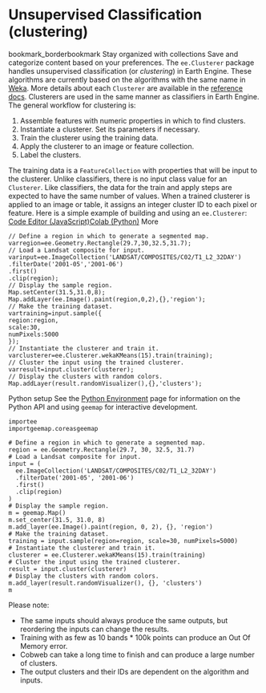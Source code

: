  
#  Unsupervised Classification (clustering) 
bookmark_borderbookmark Stay organized with collections  Save and categorize content based on your preferences.
The `ee.Clusterer` package handles unsupervised classification (or _clustering_) in Earth Engine. These algorithms are currently based on the algorithms with the same name in [Weka](http://www.cs.waikato.ac.nz/ml/weka/). More details about each `Clusterer` are available in the [reference docs](https://developers.google.com/earth-engine/apidocs).
Clusterers are used in the same manner as classifiers in Earth Engine. The general workflow for clustering is:
  1. Assemble features with numeric properties in which to find clusters.
  2. Instantiate a clusterer. Set its parameters if necessary.
  3. Train the clusterer using the training data.
  4. Apply the clusterer to an image or feature collection.
  5. Label the clusters.


The training data is a `FeatureCollection` with properties that will be input to the clusterer. Unlike classifiers, there is no input class value for an `Clusterer`. Like classifiers, the data for the train and apply steps are expected to have the same number of values. When a trained clusterer is applied to an image or table, it assigns an integer cluster ID to each pixel or feature.
Here is a simple example of building and using an `ee.Clusterer`:
[Code Editor (JavaScript)](https://developers.google.com/earth-engine/guides/clustering#code-editor-javascript-sample)[Colab (Python)](https://developers.google.com/earth-engine/guides/clustering#colab-python-sample) More
```
// Define a region in which to generate a segmented map.
varregion=ee.Geometry.Rectangle(29.7,30,32.5,31.7);
// Load a Landsat composite for input.
varinput=ee.ImageCollection('LANDSAT/COMPOSITES/C02/T1_L2_32DAY')
.filterDate('2001-05','2001-06')
.first()
.clip(region);
// Display the sample region.
Map.setCenter(31.5,31.0,8);
Map.addLayer(ee.Image().paint(region,0,2),{},'region');
// Make the training dataset.
vartraining=input.sample({
region:region,
scale:30,
numPixels:5000
});
// Instantiate the clusterer and train it.
varclusterer=ee.Clusterer.wekaKMeans(15).train(training);
// Cluster the input using the trained clusterer.
varresult=input.cluster(clusterer);
// Display the clusters with random colors.
Map.addLayer(result.randomVisualizer(),{},'clusters');
```
Python setup
See the [ Python Environment](https://developers.google.com/earth-engine/guides/python_install) page for information on the Python API and using `geemap` for interactive development.
```
importee
importgeemap.coreasgeemap
```
```
# Define a region in which to generate a segmented map.
region = ee.Geometry.Rectangle(29.7, 30, 32.5, 31.7)
# Load a Landsat composite for input.
input = (
  ee.ImageCollection('LANDSAT/COMPOSITES/C02/T1_L2_32DAY')
  .filterDate('2001-05', '2001-06')
  .first()
  .clip(region)
)
# Display the sample region.
m = geemap.Map()
m.set_center(31.5, 31.0, 8)
m.add_layer(ee.Image().paint(region, 0, 2), {}, 'region')
# Make the training dataset.
training = input.sample(region=region, scale=30, numPixels=5000)
# Instantiate the clusterer and train it.
clusterer = ee.Clusterer.wekaKMeans(15).train(training)
# Cluster the input using the trained clusterer.
result = input.cluster(clusterer)
# Display the clusters with random colors.
m.add_layer(result.randomVisualizer(), {}, 'clusters')
m
```

Please note:
  * The same inputs should always produce the same outputs, but reordering the inputs can change the results.
  * Training with as few as 10 bands * 100k points can produce an Out Of Memory error.
  * Cobweb can take a long time to finish and can produce a large number of clusters.
  * The output clusters and their IDs are dependent on the algorithm and inputs.


